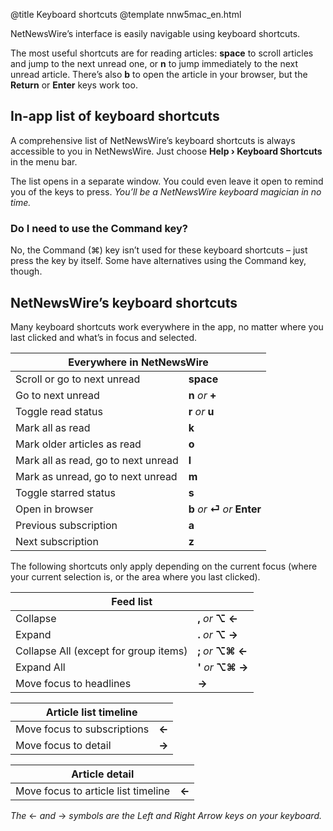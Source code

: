 @title Keyboard shortcuts
@template nnw5mac_en.html

NetNewsWire’s interface is easily navigable using keyboard shortcuts.

The most useful shortcuts are for reading articles: **space** to scroll articles and jump to the next unread one, or **n** to jump immediately to the next unread article. There’s also **b** to open the article in your browser, but the **Return** or **Enter** keys work too.


In-app list of keyboard shortcuts
---------------------------------

A comprehensive list of NetNewsWire’s keyboard shortcuts is always accessible to you in NetNewsWire. Just choose **Help › Keyboard Shortcuts** in the menu bar.

The list opens in a separate window. You could even leave it open to remind you of the keys to press. *You’ll be a NetNewsWire keyboard magician in no time.*


### Do I need to use the Command key?

No, the Command (⌘) key isn’t used for these keyboard shortcuts – just press the key by itself. Some have alternatives using the Command key, though.


NetNewsWire’s keyboard shortcuts
--------------------------------

Many keyboard shortcuts work everywhere in the app, no matter where you last clicked and what’s in focus and selected.


<table class="keyboard-shortcuts">
	<thead>
		<tr>
			<th colspan="2"> Everywhere in NetNewsWire </th>
		</tr>
	</thead>
	<tbody>
		<tr>
			<td> Scroll or go to next unread </td>
			<td> <strong> space </strong> </td>
		</tr>
		<tr>
			<td> Go to next unread </td>
			<td> <strong> n </strong> <em>or</em>
			     <strong> + </strong>
			</td>
		</tr>
		<tr>
			<td> Toggle read status </td>
			<td> <strong> r </strong> <em>or</em>
			     <strong> u </strong>
			</td>
		</tr>
		<tr>
			<td> Mark all as read </td>
			<td> <strong> k </strong> </td>
		</tr>
		<tr>
			<td> Mark older articles as read </td>
			<td> <strong> o </strong> </td>
		</tr>
		<tr>
			<td> Mark all as read, go to next unread </td>
			<td> <strong> l </strong> </td>
		</tr>
		<tr>
			<td> Mark as unread, go to next unread </td>
			<td> <strong> m </strong> </td>
		</tr>
		<tr>
			<td> Toggle starred status </td>
			<td> <strong> s </strong> </td>
		</tr>
		<tr>
			<td> Open in browser </td>
			<td> <strong> b     </strong> <em>or</em>
			     <strong> ⏎    </strong> <em>or</em>
			     <strong> Enter </strong>
			</td>
		</tr>
		<tr>
			<td> Previous subscription </td>
			<td> <strong> a </strong> </td>
		</tr>
		<tr>
			<td> Next subscription </td>
			<td> <strong> z </strong> </td>
		</tr>
	</tbody>
</table>

The following shortcuts only apply depending on the current focus (where your current selection is, or the area where you last clicked).

<table class="keyboard-shortcuts">
	<thead>
		<tr>
			<th colspan="2"> Feed list </th>
		</tr>
	</thead>
	<tbody>
		<tr>
			<td> Collapse </td>
			<td><strong> ,   </strong> <em>or</em>
			    <strong> ⌥ ← </strong>
			</td>
		</tr>
		<tr>
			<td> Expand </td>
			<td><strong> .   </strong> <em>or</em>
			    <strong> ⌥ → </strong>
			</td>
		</tr>
		<tr>
			<td> Collapse All (except for group items) </td>
			<td><strong> ;     </strong> <em>or</em>
			    <strong> ⌥⌘ ← </strong>
			</td>
		</tr>
		<tr>
			<td> Expand All </td>
			<td><strong> '     </strong> <em>or</em>
			    <strong> ⌥⌘ → </strong>
			</td>
		</tr>
		<tr>
			<td> Move focus to headlines </td>
			<td> <strong> → </strong> </td>
		</tr>
	</tbody>
</table>

<table class="keyboard-shortcuts">
	<thead>
		<tr>
			<th colspan="2"> Article list timeline </th>
		</tr>
	</thead>
	<tbody>
		<tr>
			<td> Move focus to subscriptions </td>
			<td> <strong> ← </strong> </td>
		</tr>
		<tr>
			<td> Move focus to detail </td>
			<td> <strong> → </strong> </td>
		</tr>
	</tbody>
</table>

<table class="keyboard-shortcuts">
	<thead>
		<tr>
			<th colspan="2"> Article detail </th>
		</tr>
	</thead>
	<tbody>
		<tr>
			<td> Move focus to article list timeline </td>
			<td> <strong> ← </strong> </td>
		</tr>
	</tbody>
</table>

*The* ← *and* → *symbols are the Left and Right Arrow keys on your keyboard.*
